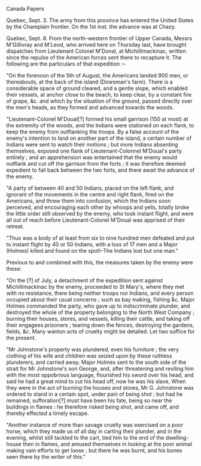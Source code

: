 Canada PapersQuebec, Sept. 3. The army from this province has entered the United States by the Champlain frontier. On the 1st inst. the advance was at Chazy.Quebec, Sept. 8. From the north-western frontier of Upper Canada, Messrs M'Gillivray and M'Leod, who arrived here on Thursday last, have brought dispatches from Lieutenant Colonel M'Donal, at Michillimackinac, written since the repulse of the American forces sent there to recapture it. The following are the particulars of that expedition :–"On the forenoon of the 5th of August, the Americans landed 900 men, or thereabouts, at the back of the island (Dowsman's farm). There is a considerable space of ground cleared, and a gentle slope, which enabled their vessels, at anchor close to the beach, to keep clear, by a constant fire of grape, &c. and which by the situation of the ground, passed directly over the men's heads, as they formed and advanced towards the woods."Lieutenant-Colonel M'Doual[?] formed his small garrison (150 at most) at the extremity of the woods, and the Indians were stationed on each flank, to keep the enemy from outflanking the troops. By a false account of the enemy's intention to land on another part of the island, a certain number of Indians were sent to watch their motions ; but more Indians absenting themselves, exposed one flank of Lieutenant-Colonnel M'Doual's party entirely ; and an apprehension was entertained that the enemy would outflank and cut off the garrison from the forts ; it was therefore deemed expedient to fall back between the two forts, and there await the advance of the enemy."A party of between 40 and 50 Indians, placed on the left flank, and ignorant of the movements in the centre and right flank, fired on the Americans, and threw them into confusion, which the Indians soon perceived, and encouraging each other by whoops and yells, totally broke the little order still observed by the enemy, who took instant flight, and were all out of reach before Lieutenant-Colonel M'Doual was apprised of their retreat."Thus was a body of at least from six to nine hundred men defeated and put to instant flight by 40 or 50 Indians, with a loss of 17 men and a Major (Holmes) killed and found on the spot!–The Indians lost but one man."Previous to and combined with this, the measures taken by the enemy were these:"On the [?] of July, a detachment of the expedition sent against Michillimackinac by the enemy, proceeded to St Mary's, where they met with no resistance, there being neither troops nor Indians, and every person occupied about their usual concerns ; such as bay making, fishing &c. Major Holmes commanded the party, who gave up to indiscriminate plunder, and destroyed the whole of the property belonging to the North West Company ; burning their houses, stores, and vessels, killing their cattle, and taking off their engagees prisoners ; tearing down the fences, destroying the gardens, fields, &c. Many wanton acts of cruelty might be detailed. Let two suffice for the present."Mr Johnstone's property was plundered, even his furniture ; the very clothing of his wife and children was seized upon by these ruthless plunderers, and carried away. Major Holmes sent to the south side of the strait for Mr Johnstone's son George, and, after threatening and reviling him with the most oppobrious language, flourished his sword over his head, and said he had a great mind to cut his head off, now he was his slave, When they were in the act of burning the houses and stores, Mr G. Johnstone was ordered to stand in a certain spot, under pain of being shot ; but had he remained, sufforation[?] must have been his fate, being so near the buildings in flames : he therefore risked being shot, and came off, and thereby effected a timely escape."Another instance of more than savage cruelty was exercised on a poor horse, which they made us of all day in carting their plunder, and in the evening, whilst still tackled to the cart, tied him to the end of the dwelling-house then in flames, and amused themselves in looking at the poor animal making vain efforts to get loose ; but there he was burnt, and his bones seen there by the writer of this."